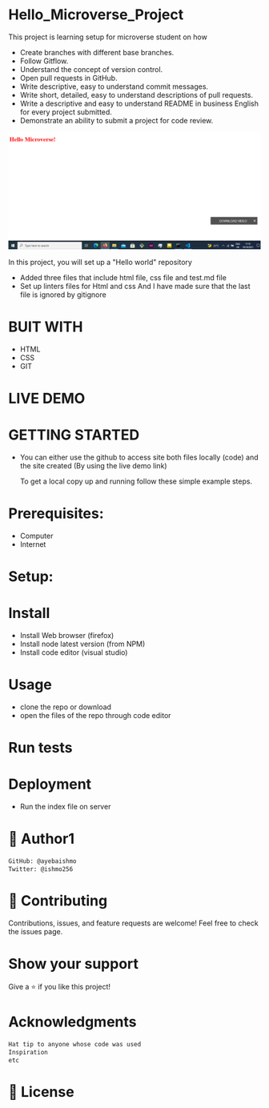 # Hello_Microverse_Project

This project is learning setup for microverse student on how

- Create branches with different base branches.
- Follow Gitflow.
- Understand the concept of version control.
- Open pull requests in GitHub.
- Write descriptive, easy to understand commit messages.
- Write short, detailed, easy to understand descriptions of pull requests.
- Write a descriptive and easy to understand README in business English for every project submitted.
- Demonstrate an ability to submit a project for code review.

![screenshot of the site](/img/screen_shot.PNG)

In this project, you will set up a "Hello world" repository

- Added three files that include html file, css file and test.md file
- Set up linters files for Html and css
  And I have made sure that the last file is ignored by gitignore

# BUIT WITH

- HTML
- CSS
- GIT

# LIVE DEMO

# GETTING STARTED

- You can either use the github to access site both files locally (code) and the site created (By using the live demo link)

  To get a local copy up and running follow these simple example steps.

# Prerequisites:

- Computer
- Internet

# Setup:

# Install

- Install Web browser (firefox)
- Install node latest version (from NPM)
- Install code editor (visual studio)

# Usage

- clone the repo or download
- open the files of the repo through code editor

# Run tests

# Deployment

- Run the index file on server

# 👤 Author1

    GitHub: @ayebaishmo
    Twitter: @ishmo256

# 🤝 Contributing

Contributions, issues, and feature requests are welcome!
Feel free to check the issues page.

# Show your support

Give a ⭐️ if you like this project!

# Acknowledgments

    Hat tip to anyone whose code was used
    Inspiration
    etc

# 📝 License
